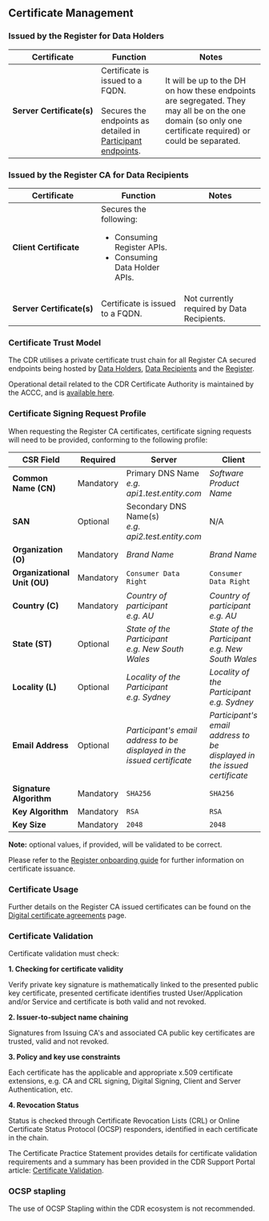 
## Certificate Management

### Issued by the Register for Data Holders
Certificate | Function | Notes
-----------|------------------------------------------|------------------------------
| <span style="white-space: nowrap;">**Server Certificate(s)**</span> | Certificate is issued to a FQDN.<br><br>Secures the endpoints as detailed in [Participant endpoints](#participant-endpoints). | It will be up to the DH on how these endpoints are segregated. They may all be on the one domain (so only one certificate required) or could be separated.

### Issued by the Register CA for Data Recipients



Certificate | Function | Notes
-----------|------------------------------------------|------------------------------
| **Client Certificate** | Secures the following:<ul><li>Consuming Register APIs.</li><li>Consuming Data Holder APIs.</li></ul>
| <span style="white-space: nowrap;">**Server Certificate(s)**</span> | Certificate is issued to a FQDN. | Not currently required by Data Recipients.


### Certificate Trust Model



The CDR utilises a private certificate trust chain for all Register CA secured endpoints being hosted by [Data Holders](#participant-endpoints), [Data Recipients](#participant-endpoints) and the [Register](#register-apis).

Operational detail related to the CDR Certificate Authority is maintained by the ACCC, and is [available here](https://consumerdataright.atlassian.net/wiki/spaces/DP/pages/360415310/Certificate+Management).


### Certificate Signing Request Profile
When requesting the Register CA certificates, certificate signing requests will need to be provided, conforming to the following profile:

CSR Field | Required | Server | Client
-----------|----------|----------|----------
|**Common Name (CN)**| Mandatory | Primary DNS Name<br>*e.g. api1.test.entity.com* | _Software Product Name_
|**SAN**| Optional | Secondary DNS Name(s) <br>*e.g. api2.test.entity.com* | N/A
|**Organization (O)**| Mandatory| _Brand Name_ | _Brand Name_
|**Organizational Unit (OU)**| Mandatory| `Consumer Data Right` | `Consumer Data Right`
|**Country (C)**| Mandatory | _Country of participant_<br>*e.g. AU* | _Country of participant_<br>*e.g. AU*
|**State (ST)**| Optional | _State of the Participant_<br>*e.g. New South Wales* | _State of the Participant_<br>*e.g. New South Wales*
|**Locality (L)**| Optional | _Locality of the Participant_<br>*e.g. Sydney* | _Locality of the Participant_<br>*e.g. Sydney*
|**Email Address**| Optional | _Participant's email address to be displayed in the issued certificate_ | _Participant's email address to be displayed in the issued certificate_
|**Signature Algorithm**| Mandatory | `SHA256` | `SHA256`
|**Key Algorithm**| Mandatory | `RSA` | `RSA`
|**Key Size**| Mandatory | `2048` | `2048`

**Note:** optional values, if provided, will be validated to be correct.

Please refer to the [Register onboarding guide](https://www.accc.gov.au/focus-areas/consumer-data-right-cdr-0/on-boarding-guide) for further information on certificate issuance.

### Certificate Usage
Further details on the Register CA issued certificates can be found on the [Digital certificate agreements](https://www.cdr.gov.au/resources/agreements/digital-certificate-agreements) page.

### Certificate Validation
Certificate validation must check:

**1. Checking for certificate validity**

Verify private key signature is mathematically linked to the presented public key certificate, presented certificate identifies trusted User/Application and/or Service and certificate is both valid and not revoked.

**2. Issuer‐to‐subject name chaining**

Signatures from Issuing CA's and associated CA public key certificates are trusted, valid and not revoked.

**3. Policy and key use constraints**

Each certificate has the applicable and appropriate x.509 certificate extensions, e.g. CA and CRL signing, Digital Signing, Client and Server Authentication, etc.

**4. Revocation Status**

Status is checked through Certificate Revocation Lists (CRL) or Online Certificate Status Protocol (OCSP) responders, identified in each certificate in the chain.

The Certificate Practice Statement provides details for certificate validation requirements and a summary has been provided in the CDR Support Portal article: [Certificate Validation](https://cdr-support.zendesk.com/hc/en-us/articles/900005826963-Certificate-Validation).

### OCSP stapling
The use of OCSP Stapling within the CDR ecosystem is not recommended.
